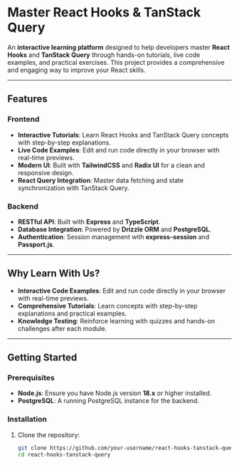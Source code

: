 # Master React Hooks & TanStack Query

An **interactive learning platform** designed to help developers master **React Hooks** and **TanStack Query** through hands-on tutorials, live code examples, and practical exercises. This project provides a comprehensive and engaging way to improve your React skills.

---

## Features

### Frontend
- **Interactive Tutorials**: Learn React Hooks and TanStack Query concepts with step-by-step explanations.
- **Live Code Examples**: Edit and run code directly in your browser with real-time previews.
- **Modern UI**: Built with **TailwindCSS** and **Radix UI** for a clean and responsive design.
- **React Query Integration**: Master data fetching and state synchronization with TanStack Query.

### Backend
- **RESTful API**: Built with **Express** and **TypeScript**.
- **Database Integration**: Powered by **Drizzle ORM** and **PostgreSQL**.
- **Authentication**: Session management with **express-session** and **Passport.js**.

---

## Why Learn With Us?

- **Interactive Code Examples**: Edit and run code directly in your browser with real-time previews.
- **Comprehensive Tutorials**: Learn concepts with step-by-step explanations and practical examples.
- **Knowledge Testing**: Reinforce learning with quizzes and hands-on challenges after each module.

---

## Getting Started

### Prerequisites

- **Node.js**: Ensure you have Node.js version **18.x** or higher installed.
- **PostgreSQL**: A running PostgreSQL instance for the backend.

### Installation

1. Clone the repository:
   ```bash
   git clone https://github.com/your-username/react-hooks-tanstack-query.git
   cd react-hooks-tanstack-query